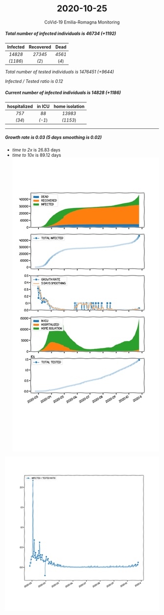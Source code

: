 <div align='center'>

# 2020-10-25
CoVid-19 Emilia-Romagna Monitoring
</div>

##### Total number of infected individuals is 46734 (+1192)
Infected | Recovered | Dead
:---: | :---: | :---:
*14828* | *27345* | *4561*
*(1186*) | *(2*) | (*4*)

*Total number of tested individuals is 1476451 (+9644)*

*Infected / Tested ratio is 0.12*
##### Current number of infected individuals is 14828 (+1186)
hospitalized | in ICU | home isolation
:---: | :---: | :---:
*757* |*88* |*13983*
*(34*) |*(-1*) |*(1153*)
***
##### Growth rate is 0.03 (5 days smoothing is 0.02)
- *time to 2x* is 26.83 days
- *time to 10x* is 89.12 days
![stats][stats]

![infected_normalized][infected_normalized]

[stats]: stats_Emilia-Romagna.png
[infected_normalized]: infected_normalized_Emilia-Romagna.png
